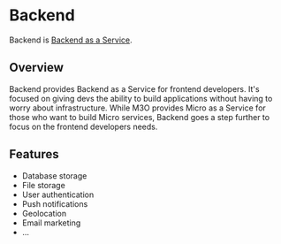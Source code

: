 # Backend

Backend is [Backend as a Service](https://www.cloudflare.com/learning/serverless/glossary/backend-as-a-service-baas/).

## Overview

Backend provides Backend as a Service for frontend developers. It's focused on giving devs the ability to build 
applications without having to worry about infrastructure. While M3O provides Micro as a Service for those 
who want to build Micro services, Backend goes a step further to focus on the frontend developers needs.

## Features

- Database storage
- File storage
- User authentication
- Push notifications
- Geolocation
- Email marketing
- ...


